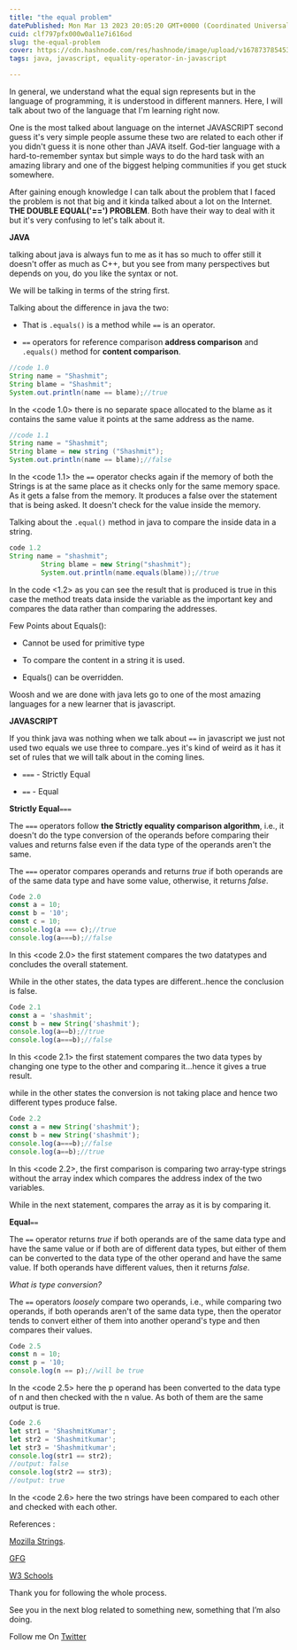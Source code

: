 ```yaml
---
title: "the equal problem"
datePublished: Mon Mar 13 2023 20:05:20 GMT+0000 (Coordinated Universal Time)
cuid: clf797pfx000w0al1e7i616od
slug: the-equal-problem
cover: https://cdn.hashnode.com/res/hashnode/image/upload/v1678737854535/8286fd86-6edf-4f79-89b0-ee3f1c2917ad.jpeg
tags: java, javascript, equality-operator-in-javascript

---
```


In general, we understand what the equal sign represents but in the language of programming, it is understood in different manners. Here, I will talk about two of the language that I'm learning right now.

One is the most talked about language on the internet JAVASCRIPT second guess it's very simple people assume these two are related to each other if you didn't guess it is none other than JAVA itself. God-tier language with a hard-to-remember syntax but simple ways to do the hard task with an amazing library and one of the biggest helping communities if you get stuck somewhere.

After gaining enough knowledge I can talk about the problem that I faced the problem is not that big and it kinda talked about a lot on the Internet. **THE DOUBLE EQUAL('==') PROBLEM**. Both have their way to deal with it but it's very confusing to let's talk about it.

**JAVA**

talking about java is always fun to me as it has so much to offer still it doesn't offer as much as C++, but you see from many perspectives but depends on you, do you like the syntax or not.

We will be talking in terms of the string first.

Talking about the difference in java the two:

* That is `.equals()` is a method while `==` is an operator.
    
* `==` operators for reference comparison **address comparison** and `.equals()` method for **content comparison**.
    

```java
//code 1.0 
String name = "Shashmit";
String blame = "Shashmit";
System.out.println(name == blame);//true
```

In the &lt;code 1.0&gt; there is no separate space allocated to the blame as it contains the same value it points at the same address as the name.

```java
//code 1.1
String name = "Shashmit";
String blame = new string ("Shashmit");
System.out.println(name == blame);//false
```

In the &lt;code 1.1&gt; the `==` operator checks again if the memory of both the Strings is at the same place as it checks only for the same memory space. As it gets a false from the memory. It produces a false over the statement that is being asked. It doesn't check for the value inside the memory.

Talking about the `.equal()` method in java to compare the inside data in a string.

```java
code 1.2 
String name = "shashmit";
        String blame = new String("shashmit");
        System.out.println(name.equals(blame));//true
```

In the code &lt;1.2&gt; as you can see the result that is produced is true in this case the method treats data inside the variable as the important key and compares the data rather than comparing the addresses.

Few Points about Equals():

* Cannot be used for primitive type
    
* To compare the content in a string it is used.
    
* Equals() can be overridden.
    

Woosh and we are done with java lets go to one of the most amazing languages for a new learner that is javascript.

**JAVASCRIPT**

If you think java was nothing when we talk about `==` in javascript we just not used two equals we use three to compare..yes it's kind of weird as it has it set of rules that we will talk about in the coming lines.

* `===` - Strictly Equal
    
* `==` - Equal
    

**Strictly Equal**`===`

The `===` operators follow **the Strictly equality comparison algorithm**, i.e., it doesn't do the type conversion of the operands before comparing their values and returns false even if the data type of the operands aren't the same.

The `===` operator compares operands and returns *true* if both operands are of the same data type and have some value, otherwise, it returns *false*.

```javascript
Code 2.0
const a = 10;
const b = '10';
const c = 10;
console.log(a === c);//true
console.log(a===b);//false
```

In this &lt;code 2.0&gt; the first statement compares the two datatypes and concludes the overall statement.

While in the other states, the data types are different..hence the conclusion is false.

```javascript
Code 2.1
const a = 'shashmit';
const b = new String('shashmit');
console.log(a==b);//true
console.log(a===b);//false
```

In this &lt;code 2.1&gt; the first statement compares the two data types by changing one type to the other and comparing it...hence it gives a true result.

while in the other states the conversion is not taking place and hence two different types produce false.

```javascript
Code 2.2
const a = new String('shashmit');
const b = new String('shashmit');
console.log(a===b);//false
console.log(a==b);//true
```

In this &lt;code 2.2&gt;, the first comparison is comparing two array-type strings without the array index which compares the address index of the two variables.

While in the next statement, compares the array as it is by comparing it.

**Equal**`==`

The `==` operator returns *true* if both operands are of the same data type and have the same value or if both are of different data types, but either of them can be converted to the data type of the other operand and have the same value. If both operands have different values, then it returns *false*.

*What is type conversion?*

The `==` operators *loosely* compare two operands, i.e., while comparing two operands, if both operands aren't of the same data type, then the operator tends to convert either of them into another operand's type and then compares their values.

```javascript
Code 2.5
const n = 10;
const p = '10;
console.log(n == p);//will be true
```

In the &lt;code 2.5&gt; here the p operand has been converted to the data type of n and then checked with the n value. As both of them are the same output is true.

```javascript
Code 2.6
let str1 = 'ShashmitKumar';
let str2 = 'Shashmitkumar';
let str3 = 'Shashmitkumar';
console.log(str1 == str2);
//output: false
console.log(str2 == str3);
//output: true
```

In the &lt;code 2.6&gt; here the two strings have been compared to each other and checked with each other.

References :

[Mozilla Strings](https://developer.mozilla.org/en-US/docs/Web/JavaScript/Reference/Global_Objects/String).

[GFG](https://www.geeksforgeeks.org/difference-between-and-equals-method-in-java/)

[W3 Schools](https://www.w3schools.com/java/ref_string_equals.asp)

Thank you for following the whole process.

See you in the next blog related to something new, something that I’m also doing.

Follow me On [Twitter](https://twitter.com/Shaashmit)